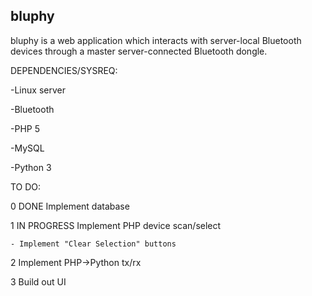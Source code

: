 bluphy
------

bluphy is a web application which interacts
with server-local Bluetooth devices through 
a master server-connected Bluetooth dongle.

DEPENDENCIES/SYSREQ:

-Linux server

-Bluetooth

-PHP 5

-MySQL

-Python 3

TO DO:

0 DONE Implement database

1 IN PROGRESS Implement PHP device scan/select

	- Implement "Clear Selection" buttons

2 Implement PHP->Python tx/rx

3 Build out UI

